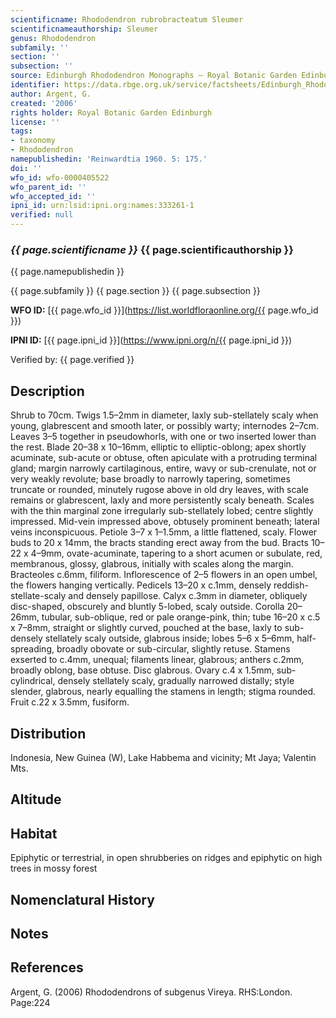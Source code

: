 ```yaml
---
scientificname: Rhododendron rubrobracteatum Sleumer
scientificnameauthorship: Sleumer
genus: Rhododendron
subfamily: ''
section: ''
subsection: ''
source: Edinburgh Rhododendron Monographs – Royal Botanic Garden Edinburgh
identifier: https://data.rbge.org.uk/service/factsheets/Edinburgh_Rhododendron_Monographs.xhtml
author: Argent, G.
created: '2006'
rights holder: Royal Botanic Garden Edinburgh
license: ''
tags:
- taxonomy
- Rhododendron
namepublishedin: 'Reinwardtia 1960. 5: 175.'
doi: ''
wfo_id: wfo-0000405522
wfo_parent_id: ''
wfo_accepted_id: ''
ipni_id: urn:lsid:ipni.org:names:333261-1
verified: null
---
```

### _{{ page.scientificname }}_ {{ page.scientificauthorship }}
 {{ page.namepublishedin }}

{{ page.subfamily }} {{ page.section }} {{ page.subsection }}

**WFO ID:** [{{ page.wfo_id }}](https://list.worldfloraonline.org/{{ page.wfo_id }})

**IPNI ID:** [{{ page.ipni_id }}](https://www.ipni.org/n/{{ page.ipni_id }})

Verified by: {{ page.verified }}



## Description
Shrub to 70cm. Twigs 1.5–2mm in diameter, laxly sub-stellately scaly when young, glabrescent and smooth later, or possibly warty; internodes 2–7cm. Leaves 3–5 together in pseudowhorls, with one or two inserted lower than the rest. Blade 20–38 x 10–16mm, elliptic to elliptic-oblong; apex shortly acuminate, sub-acute or obtuse, often apiculate with a protruding terminal gland; margin narrowly cartilaginous, entire, wavy or sub-crenulate, not or very weakly revolute; base broadly to narrowly tapering, sometimes truncate or rounded, minutely rugose above in old dry leaves, with scale remains or glabrescent, laxly and more persistently scaly beneath. Scales with the thin marginal zone irregularly sub-stellately lobed; centre slightly impressed. Mid-vein impressed above, obtusely prominent beneath; lateral veins inconspicuous. Petiole 3–7 x 1–1.5mm, a little flattened, scaly. Flower buds to 20 x 14mm, the bracts standing erect away from the bud. Bracts 10–22 x 4–9mm, ovate-acuminate, tapering to a short acumen or subulate, red, membranous, glossy, glabrous, initially with scales along the margin. Bracteoles c.6mm, filiform. Inflorescence of 2–5 flowers in an open umbel, the flowers hanging vertically. Pedicels 13–20 x c.1mm, densely reddish-stellate-scaly and densely papillose. Calyx c.3mm in diameter, obliquely disc-shaped, obscurely and bluntly 5-lobed, scaly outside. Corolla 20–26mm, tubular, sub-oblique, red or pale orange-pink, thin; tube 16–20 x c.5 x 7–8mm, straight or slightly curved, pouched at the base, laxly to sub-densely stellately scaly outside, glabrous inside; lobes 5–6 x 5–6mm, half-spreading, broadly obovate or sub-­circular, slightly retuse. Stamens exserted to c.4mm, unequal; filaments linear, glabrous; anthers c.2mm, broadly oblong, base obtuse. Disc glabrous. Ovary c.4 x 1.5mm, sub-cylindrical, densely stellately scaly, gradually narrowed distally; style slender, glabrous, nearly equalling the stamens in length; stigma rounded. Fruit c.22 x 3.5mm, fusiform.

## Distribution
Indonesia, New Guinea (W), Lake Habbema and vicinity; Mt Jaya; Valentin Mts.

## Altitude


## Habitat
Epiphytic or terrestrial, in open shrubberies on ridges and epiphytic on high trees in mossy forest

## Nomenclatural History

                       
## Notes


## References

Argent, G. (2006) Rhododendrons of subgenus Vireya. RHS:London. Page:224
